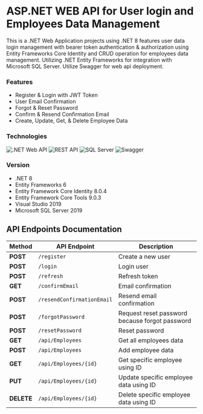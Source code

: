 # ASP.NET WEB API for User login and Employees Data Management
This is a .NET Web Application projects using .NET 8 features user data login management with bearer token authentication & authorization using Entity Frameworks Core Identity and CRUD operation for employees data management. Utilizing .NET Entity Frameworks for integration with Microsoft SQL Server. Utilize Swagger for web api deployment.

### Features
* Register & Login with JWT Token
* User Email Confirmation
* Forgot & Reset Password
* Confirm & Resend Confirmation Email
* Create, Update, Get, & Delete Employee Data

### Technologies
![.NET Web API](https://img.shields.io/badge/.NET_Web_API-%230078D4.svg?style=for-the-badge&logo=.net&logoColor=white)  ![REST API](https://img.shields.io/badge/REST_API-%23000000.svg?style=for-the-badge&logo=swagger&logoColor=white)  ![SQL Server](https://img.shields.io/badge/SQL_Server-%23007A92.svg?style=for-the-badge&logo=microsoft-sql-server&logoColor=white)  ![Swagger](https://img.shields.io/badge/Swagger-%2385EA2D.svg?style=for-the-badge&logo=swagger&logoColor=black)  

### Version
* .NET 8
* Entity Frameworks 6
* Entity Framework Core Identity 8.0.4
* Entity Framework Core Tools 9.0.3
* Visual Studio 2019
* Microsoft SQL Server 2019

## API Endpoints Documentation

| Method     | API Endpoint               | Description                                      |
|------------|----------------------------|--------------------------------------------------|
| **POST**   | `/register`            | Create a new user                                |
| **POST**   | `/login`            | Login user                              |
| **POST**   | `/refresh`            | Refresh token                              |
| **GET**   | `/confirmEmail`            | Email confirmation                             |
| **POST**   | `/resendConfirmationEmail`            | Resend email confirmation                             |
| **POST**   | `/forgotPassword`            | Request reset password because forgot password                            |
| **POST**   | `/resetPassword`            | Reset password                           |
| **GET**   | `/api/Employees`            | Get all employees data                           |
| **POST**   | `/api/Employees`            | Add employee data                           |
| **GET**   | `/api/Employees/{id}`            | Get specific employee using ID                        |
| **PUT**   | `/api/Employees/{id}`            | Update specific employee data using ID                        |
| **DELETE**   | `/api/Employees/{id}`            | Delete specific employee data using ID                        |
